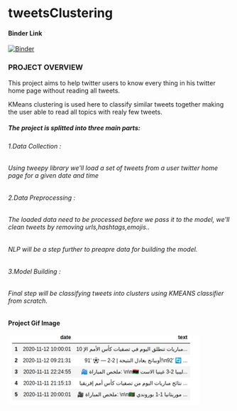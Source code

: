 # tweetsClustering


#### Binder Link
[![Binder](https://mybinder.org/badge_logo.svg)](https://mybinder.org/v2/gh/abdellatifThabet/tweetsClustering/main)


### PROJECT OVERVIEW

This project aims to help twitter users to know every thing in his twitter home page without reading all tweets.

KMeans clustering is used here to classify similar tweets together making the user able to read all topics with realy few tweets.


##### The project is splitted into three main parts:&nbsp;
###### 1.Data Collection :
###### Using tweepy library we'll load a set of tweets from a user twitter home page for a given date and time 
###### 2.Data Preprocessing :
###### The loaded data need to be processed before we pass it to the model, we'll clean tweets by removing urls,hashtags,emojis..
###### NLP will be a step further to preapre data for building the model. 
###### 3.Model Building :
###### Final step will be classifying tweets into clusters using KMEANS classifier from scratch.


#### Project Gif Image
![alt-text](https://github.com/abdellatifThabet/tweetsClustering/blob/main/ezgif.com-gif-maker.gif)
